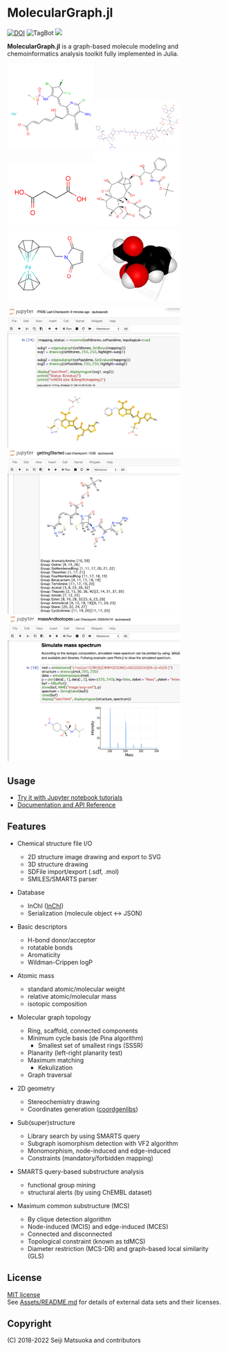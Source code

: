 
MolecularGraph.jl
===================================================

[![DOI](https://zenodo.org/badge/151080560.svg)](https://zenodo.org/badge/latestdoi/151080560)
![TagBot](https://github.com/mojaie/MolecularGraph.jl/workflows/TagBot/badge.svg)
[![](https://img.shields.io/badge/docs-dev-blue.svg)](https://mojaie.github.io/MolecularGraph.jl/dev)


**MolecularGraph.jl** is a graph-based molecule modeling and chemoinformatics analysis toolkit fully implemented in Julia.


<img src="./assets/image/demo.svg" width="200"/><img src="./assets/image/Bivalirudin.svg" width="200"/><img src="./assets/image/Succinic acid.svg" width="200"/><img src="./assets/image/Docetaxel.svg" width="200"/><img src="./assets/image/FerrocenylethylMaleimide.svg" width="200"/><img src="./assets/image/spacefilling.png" width="200"/>

<img src="./assets/image/mcsdemo.png" width="400"/><img src="./assets/image/funcgroupdemo.png" width="400"/><img src="./assets/image/massspecdemo.png" width="400"/>



## Usage

- [Try it with Jupyter notebook tutorials](https://github.com/mojaie/MolecularGraph.jl_notebook)
- [Documentation and API Reference](https://mojaie.github.io/MolecularGraph.jl/dev)



## Features

- Chemical structure file I/O
  - 2D structure image drawing and export to SVG
  - 3D structure drawing
  - SDFile import/export (.sdf, .mol)
  - SMILES/SMARTS parser

- Database
  - InChI ([InChI](https://www.inchi-trust.org/))
  - Serialization (molecule object <-> JSON)

- Basic descriptors
  - H-bond donor/acceptor
  - rotatable bonds
  - Aromaticity
  - Wildman-Crippen logP

- Atomic mass
  - standard atomic/molecular weight
  - relative atomic/molecular mass
  - isotopic composition

- Molecular graph topology
  - Ring, scaffold, connected components
  - Minimum cycle basis (de Pina algorithm)
    - Smallest set of smallest rings (SSSR)
  - Planarity (left-right planarity test)
  - Maximum matching
    - Kekulization
  - Graph traversal

- 2D geometry
  - Stereochemistry drawing
  - Coordinates generation ([coordgenlibs](https://github.com/schrodinger/coordgenlibs))

- Sub(super)structure
  - Library search by using SMARTS query
  - Subgraph isomorphism detection with VF2 algorithm
  - Monomorphism, node-induced and edge-induced
  - Constraints (mandatory/forbidden mapping)

- SMARTS query-based substructure analysis
  - functional group mining
  - structural alerts (by using ChEMBL dataset)

- Maximum common substructure (MCS)
  - By clique detection algorithm
  - Node-induced (MCIS) and edge-induced (MCES)
  - Connected and disconnected
  - Topological constraint (known as tdMCS)
  - Diameter restriction (MCS-DR) and graph-based local similarity (GLS)



## License

[MIT license](http://opensource.org/licenses/MIT)  
See [Assets/README.md](https://github.com/mojaie/MolecularGraph.jl/tree/master/assets) for details of external data sets and their licenses.



## Copyright

(C) 2018-2022 Seiji Matsuoka and contributors
